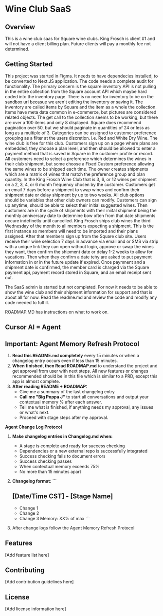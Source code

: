 # Wine Club SaaS

## Overview

This is a wine club saas for Square wine clubs. King Frosch is client #1 and will not have a client billing plan. Future clients will pay a monthly fee not determined. 

## Getting Started


This project was started in Figma. It needs to have dependecies installed, to be converted to Next.JS application. The code needs a complete audit for functionality. The primary concern is the square inventory API is not pulling in the entire collection from the Square account API which maybe hard coded into the inventory page. There is no need for inventory to be on the sandbox url becasue we aren't editing the inventory or saving it. The inventory are called items by Square and the item as a whole the collection. Items have meta data common in e-commerce, but pictures are considered related objects. The get call to the collection seems to be working, but there are over a 100 items and only 8 displayed. Square does recommend pagination over 50, but we should paginate in quantities of 24 or less as long as a multiple of 3. Categories can be assigned to customer preference grouping as a filter at the users discretion. i.e. Red and White Dry Wine. The wine club is free for this club. Customers sign up on a page where plans are embedded, they choose a plan level, and then should be allowed to enter a payment method that is saved in Square in the customer profile or record. All customers need to select a preference which determines the wines in their club shipment, but some choose a Fixed Custom preference allowing the same wines to be shipped each time. The owner creates shipments which are a matrix of wines that match the preference group and plan quantity. In the King Frosch Wine Club that is 3, 6, or 12 wines per shipment on a 2, 3, 4, or 6 month frequency chosen by the customer. Customers get an email 7 days before a shipment to swap wines and confirm their shipment date or delay shipment by up to two weeks. All club options should be variables that other club owners can modify. Customers can sign up anytime, should be able to select their initial suggested wines. Then customers are in the cycle of shipments with their iniital shipment being the monthly anniversary date to determine bow often from that date shipments occure indefinetly until cancelled. King Frosch ships club wines the third Wednesday of the month to all members expecting a shipment. This is the first instance so members will need to be imported and their plans assigned. After that members sign up from the Square club site. Users receive their wine selection 7 days in advance via email and or SMS via strip with a unique link they can open without login, approve or swap the wines they want, then confirm the shipment date or delay 1-2 weeks to allow for vacations. Then when they confirm a date tehy are asked to put payment information in or in the future update if expired. Once paymnent and a shipment date is confirmed, the member card is charged via the Square payment api, payment record stored in Square, and an email receipt sent out. 

The SaaS admin is started but not completed. For now it needs to be able to show the wine club and their shipment information for support and that is about all for now. 
Read the readme.md and review the code and modify any code needed to fulfill. 

ROADMAP.MD has instructions on what to work on.

## Cursor AI = Agent


## Important: Agent Memory Refresh Protocol

1. **Read this README.md completely** every 15 minutes or when a changelog entry occurs even if less than 15 minutes.
2. **When finished, then Read ROADMAP.md** to understand the project and get approval from user with next steps. All new features or changes recommended should be in this file which is similar to a PRD, except this app is almost complete. 
3. **After reading README + ROADMAP:**
   - Give me a summary of the last changelog entry
   - **Call me "Big Poppa J"** to start all conversations and output your contextual memory % after each answer. 
   - Tell me what is finished, if anything needs my approval, any issues or what's next.
   - Proceed with stage steps after my approval.

**Agent Change Log Protocol**

1. **Make changelog entries in Changelog.md when:**
   - A stage is complete and ready for success checking
   - Dependencies or a new external repo is successfully integrated
   - Success checking fails to document errors 
   - Success checking passes
   - When contextual memory exceeds 75%
   - No more than 15 minutes apart 

2. **Changelog format:**
   \`\`\`
   ## [Date/Time CST] - [Stage Name]
   - Change 1
   - Change 2
   - Change 3
   Memory: XX% of max
   \`\`\`

3. After change logs follow the Agent Memory Refresh Protocol 

## Features

[Add feature list here]

## Contributing

[Add contribution guidelines here]

## License

[Add license information here]
